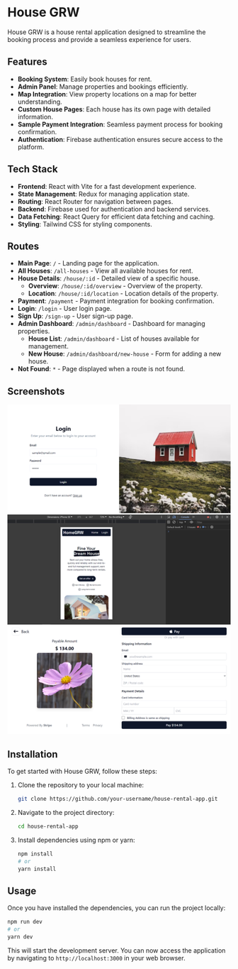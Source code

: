 # House GRW

House GRW is a house rental application designed to streamline the booking process and provide a seamless experience for users.

## Features

- **Booking System**: Easily book houses for rent.
- **Admin Panel**: Manage properties and bookings efficiently.
- **Map Integration**: View property locations on a map for better understanding.
- **Custom House Pages**: Each house has its own page with detailed information.
- **Sample Payment Integration**: Seamless payment process for booking confirmation.
- **Authentication**: Firebase authentication ensures secure access to the platform.

## Tech Stack

- **Frontend**: React with Vite for a fast development experience.
- **State Management**: Redux for managing application state.
- **Routing**: React Router for navigation between pages.
- **Backend**: Firebase used for authentication and backend services.
- **Data Fetching**: React Query for efficient data fetching and caching.
- **Styling**: Tailwind CSS for styling components.

## Routes

- **Main Page**: `/` - Landing page for the application.
- **All Houses**: `/all-houses` - View all available houses for rent.
- **House Details**: `/house/:id` - Detailed view of a specific house.
  - **Overview**: `/house/:id/overview` - Overview of the property.
  - **Location**: `/house/:id/location` - Location details of the property.
- **Payment**: `/payment` - Payment integration for booking confirmation.
- **Login**: `/login` - User login page.
- **Sign Up**: `/sign-up` - User sign-up page.
- **Admin Dashboard**: `/admin/dashboard` - Dashboard for managing properties.
  - **House List**: `/admin/dashboard` - List of houses available for management.
  - **New House**: `/admin/dashboard/new-house` - Form for adding a new house.
- **Not Found**: `*` - Page displayed when a route is not found.

## Screenshots

![House Example 1](/public/sample-3.png)
![House Example 2](/public/sample-2.png)
![House Example 3](/public/sample-1.png)

## Installation

To get started with House GRW, follow these steps:

1. Clone the repository to your local machine:

   ```bash
   git clone https://github.com/your-username/house-rental-app.git
   ```

2. Navigate to the project directory:

   ```bash
   cd house-rental-app
   ```

3. Install dependencies using npm or yarn:

   ```bash
   npm install
   # or
   yarn install
   ```

## Usage

Once you have installed the dependencies, you can run the project locally:

```bash
npm run dev
# or
yarn dev
```

This will start the development server. You can now access the application by navigating to `http://localhost:3000` in your web browser.
